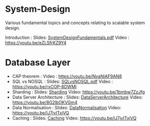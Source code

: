 # System-Design
Various fundamental topics and concepts relating to scalable system design.

Introduction : Slides: [SystemDesignFundamentals.pdf](https://github.com/ArjunKrishnak/System-Design/blob/master/SystemDesignFundamentals.pdf)  Video : https://youtu.be/eZLSfrKZ9Y4

# Database Layer
- CAP theorem : Video : https://youtu.be/NvaNiAF9AN8
- SQL vs NOSQL : Slides: [SQLvsNOSQL.pdf](https://github.com/ArjunKrishnak/System-Design/blob/master/SQLvsNOSQL.pdfhttps://github.com/ArjunKrishnak/System-Design/blob/master/SQLvsNOSQL.pdf) Video : https://youtu.be/rxCOP-8DWMI
- Sharding : Slides: [Sharding](https://github.com/ArjunKrishnak/System-Design/blob/master/Sharding.pdf) Video: https://youtu.be/1bmbw7ZzJfg
- Data Server Architecture : Slides: [DataServerArchitecture](https://github.com/ArjunKrishnak/System-Design/blob/master/DataServerArchitecture.pdf) Video: https://youtu.be/8G2lbOKVGm4
- Data Normalisation : Slides:  [DataNormalisation](https://github.com/ArjunKrishnak/System-Design/blob/master/DataNormalization.pdf) Video:  https://youtu.be/lJ7jvITxjVQ
- Caching : Slides:  [Caching](https://github.com/ArjunKrishnak/System-Design/blob/master/Caching.pdf) Video:  https://youtu.be/lJ7jvITxjVQ
